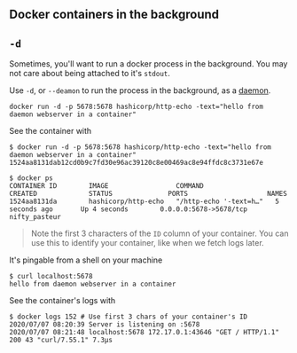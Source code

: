 ## Docker containers in the background

## `-d`

Sometimes, you'll want to run a docker process in the background. You may not care about being attached to it's `stdout`.

Use `-d`, or `--deamon` to run the process in the background, as a [daemon](https://en.wikipedia.org/wiki/Daemon_(computing)).

```
docker run -d -p 5678:5678 hashicorp/http-echo -text="hello from daemon webserver in a container"
```

See the container with 

```
$ docker run -d -p 5678:5678 hashicorp/http-echo -text="hello from daemon webserver in a container"
1524aa8131dab12cd0b9c7fd30e96ac39120c8e00469ac8e94ffdc8c3731e67e

$ docker ps
CONTAINER ID        IMAGE                 COMMAND                  CREATED             STATUS              PORTS                    NAMES
1524aa8131da        hashicorp/http-echo   "/http-echo '-text=h…"   5 seconds ago       Up 4 seconds        0.0.0.0:5678->5678/tcp   nifty_pasteur
```
> Note the first 3 characters of the `ID` column of your container. You can use this to identify your container, like when we fetch logs later.


It's pingable from a shell on your machine
```
$ curl localhost:5678
hello from daemon webserver in a container
```

See the container's logs with
```
$ docker logs 152 # Use first 3 chars of your container's ID
2020/07/07 08:20:39 Server is listening on :5678
2020/07/07 08:21:48 localhost:5678 172.17.0.1:43646 "GET / HTTP/1.1" 200 43 "curl/7.55.1" 7.3µs
```

